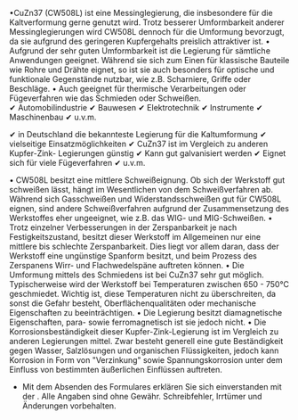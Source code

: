 •CuZn37 (CW508L) ist eine Messinglegierung, die insbesondere für die
Kaltverformung gerne genutzt wird. Trotz besserer Umformbarkeit anderer
Messinglegierungen wird CW508L dennoch für die Umformung bevorzugt, da sie
aufgrund des geringeren Kupfergehalts preislich attraktiver ist. • Aufgrund der
sehr guten Umformbarkeit ist die Legierung für sämtliche Anwendungen geeignet.
Während sie sich zum Einen für klassische Bauteile wie Rohre und Drähte eignet,
so ist sie auch besonders für optische und funktionale Gegenstände nutzbar, wie
z.B. Scharniere, Griffe oder Beschläge. • Auch geeignet für thermische
Verarbeitungen oder Fügeverfahren wie das Schmieden oder Schweißen.  
✔ Automobilindustrie ✔ Bauwesen ✔ Elektrotechnik ✔ Instrumente ✔ Maschinenbau ✔
u.v.m.

✔ in Deutschland die bekannteste Legierung für die Kaltumformung ✔ vielseitige
Einsatzmöglichkeiten ✔ CuZn37 ist im Vergleich zu anderen Kupfer-Zink-
Legierungen günstig ✔ Kann gut galvanisiert werden ✔ Eignet sich für viele
Fügeverfahren ✔ u.v.m.

• CW508L besitzt eine mittlere Schweißeignung. Ob sich der Werkstoff gut
schweißen lässt, hängt im Wesentlichen von dem Schweißverfahren ab. Während sich
Gasschweißen und Widerstandsschweißen gut für CW508L eignen, sind andere
Schweißverfahren aufgrund der Zusammensetzung des Werkstoffes eher ungeeignet,
wie z.B. das WIG- und MIG-Schweißen. • Trotz einzelner Verbesserungen in der
Zerspanbarkeit je nach Festigkeitszustand, besitzt dieser Werkstoff im
Allgemeinen nur eine mittlere bis schlechte Zerspanbarkeit. Dies liegt vor allem
daran, dass der Werkstoff eine ungünstige Spanform besitzt, und beim Prozess des
Zerspanens Wirr- und Flachwedelspäne auftreten können. • Die Umformung mittels
des Schmiedens ist bei CuZn37 sehr gut möglich. Typischerweise wird der
Werkstoff bei Temperaturen zwischen 650 - 750°C geschmiedet. Wichtig ist, diese
Temperaturen nicht zu überschreiten, da sonst die Gefahr besteht,
Oberflächenqualitäten oder mechanische Eigenschaften zu beeinträchtigen. • Die
Legierung besitzt diamagnetische Eigenschaften, para- sowie ferromagnetisch ist
sie jedoch nicht. • Die Korrosionsbeständigkeit dieser Kupfer-Zink-Legierung ist
im Vergleich zu anderen Legierungen mittel. Zwar besteht generell eine gute
Beständigkeit gegen Wasser, Salzlösungen und organischen Flüssigkeiten, jedoch
kann Korrosion in Form von "Verzinkung" sowie Spannungskorrosion unter dem
Einfluss von bestimmten äußerlichen Einflüssen auftreten.

* Mit dem Absenden des Formulares erklären Sie sich einverstanden mit der .
Alle Angaben sind ohne Gewähr. Schreibfehler, Irrtümer und Änderungen
vorbehalten.

